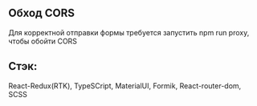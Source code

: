 ##  Обход CORS
Для корректной отправки формы требуется запустить npm run proxy, чтобы обойти CORS
## Стэк: 
React-Redux(RTK), TypeSCript, MaterialUI, Formik, React-router-dom, SCSS
